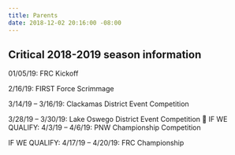 ```yaml
---
title: Parents
date: 2018-12-02 20:16:00 -08:00
---
```


## Critical 2018-2019 season information

01/05/19: FRC Kickoff

2/16/19:  FIRST Force Scrimmage

3/14/19 – 3/16/19: Clackamas District Event
Competition  

3/28/19 – 3/30/19: Lake Oswego District Event
Competition

IF WE QUALIFY: 4/3/19 – 4/6/19: PNW Championship Competition  
 
IF WE QUALIFY:  4/17/19 – 4/20/19: FRC Championship


<!--

* [Competition dates](https://docs.google.com/document/d/1obxs57nMiqoTo7bLJj_lb49_VBpls3wB7AlFFW7LRYg/edit)
* [Ways to help](https://docs.google.com/document/d/1nKAqZmIe93qoQduOoqxi1u_S2IZEPlu-0dXGgqMNZ_0/edit)

-->